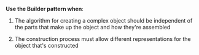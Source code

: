 **Use the Builder pattern when**:

1. The algorithm for creating a complex object should be independent of the parts that make up the object and how they're assembled

2. The construction process must allow different representations for the object that's constructed

